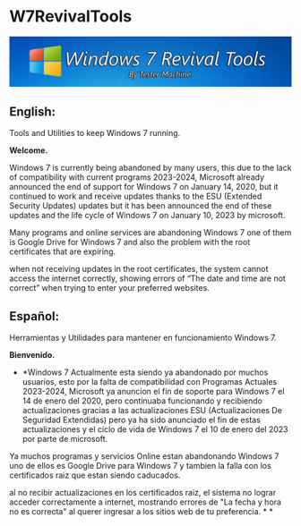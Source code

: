 # W7RevivalTools
![banner](https://github.com/TesterMachine/W7RevivalTools/blob/main/Assets/images/banner.png)

## English:
Tools and Utilities to keep Windows 7 running.

**Welcome.**

Windows 7 is currently being abandoned by many users, this due to the lack of compatibility with current programs 2023-2024, Microsoft already announced the end of support for Windows 7 on January 14, 2020, but it continued to work and receive updates thanks to the ESU (Extended Security Updates) updates but it has been announced the end of these updates and the life cycle of Windows 7 on January 10, 2023 by microsoft.

Many programs and online services are abandoning Windows 7 one of them is Google Drive for Windows 7 and also the problem with the root certificates that are expiring.

when not receiving updates in the root certificates, the system cannot access the internet correctly, showing errors of “The date and time are not correct” when trying to enter your preferred websites.

## Español:
Herramientas y Utilidades para mantener en funcionamiento Windows 7.

**Bienvenido.** 

* *Windows 7 Actualmente esta siendo ya abandonado por muchos usuarios, esto por la falta de compatibilidad con Programas Actuales 2023-2024, Microsoft ya anuncion el fin de soporte para Windows 7 el 14 de enero del 2020, pero continuaba funcionando y recibiendo actualizaciones gracias a las actualizaciones ESU (Actualizaciones De Seguridad Extendidas) pero ya ha sido anunciado el fin de estas actualizaciones y el ciclo de vida de Windows 7 el 10 de enero del 2023 por parte de microsoft.

Ya muchos programas y servicios Online estan abandonando Windows 7 uno de ellos es Google Drive para Windows 7 y tambien la falla con los certificados raiz que estan siendo caducados. 

al no recibir actualizaciones en los certificados raiz, el sistema no lograr acceder correctamente a internet, mostrando errores de "La fecha y hora no es correcta" al querer ingresar a los sitios web de tu preferencia. * * 
